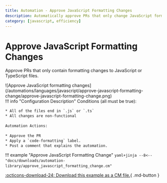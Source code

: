 ```yaml
---
title: Automation - Approve JavaScript Formatting Changes
description: Automatically approve PRs that only change JavaScript formatting.
category: [javascript, efficiency]
---
```

# Approve JavaScript Formatting Changes

<!-- --8<-- [start:example]-->
Approve PRs that only contain formatting changes to JavaScript or TypeScript files.

<div class="automationImage" style="align:right" markdown="1">
![Approve JavaScript formatting changes](/automations/languages/javascript/approve-javascript-formatting-change/approve-javascript-formatting-change.png)
</div>

<div class="automationDescription" markdown="1">
!!! info "Configuration Description"
    Conditions (all must be true):

    * All of the files end in `.js` or `.ts`
    * All changes are non-functional

    Automation Actions:

    * Approve the PR
    * Apply a `code-formatting` label.
    * Post a comment that explains the automation.
</div>

!!! example "Approve JavaScript Formatting Change"
    ```yaml+jinja
    --8<-- "docs/downloads/automation-library/approve_javascript_formatting_change.cm"
    ```
    <div class="result" markdown>
      <span>
      [:octicons-download-24: Download this example as a CM file.](/downloads/automation-library/approve_javascript_formatting_change.cm){ .md-button }
      </span>
    </div>
<!-- --8<-- [end:example]-->
